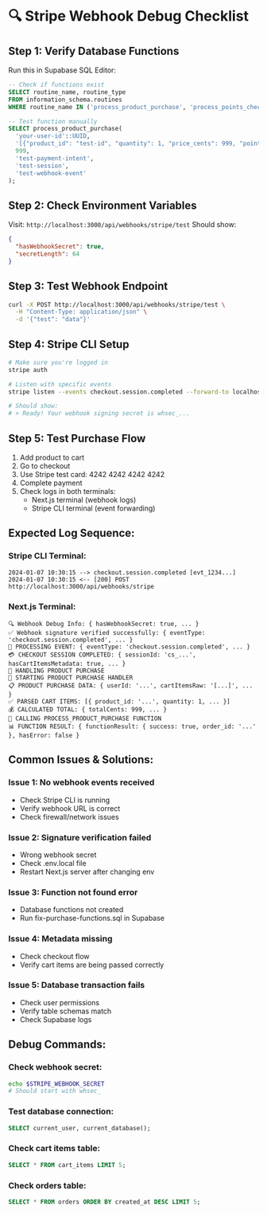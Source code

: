# 🔍 Stripe Webhook Debug Checklist

## Step 1: Verify Database Functions

Run this in Supabase SQL Editor:

```sql
-- Check if functions exist
SELECT routine_name, routine_type
FROM information_schema.routines
WHERE routine_name IN ('process_product_purchase', 'process_points_checkout');

-- Test function manually
SELECT process_product_purchase(
  'your-user-id'::UUID,
  '[{"product_id": "test-id", "quantity": 1, "price_cents": 999, "points_price": 50}]'::JSONB,
  999,
  'test-payment-intent',
  'test-session',
  'test-webhook-event'
);
```

## Step 2: Check Environment Variables

Visit: `http://localhost:3000/api/webhooks/stripe/test`
Should show:

```json
{
  "hasWebhookSecret": true,
  "secretLength": 64
}
```

## Step 3: Test Webhook Endpoint

```bash
curl -X POST http://localhost:3000/api/webhooks/stripe/test \
  -H "Content-Type: application/json" \
  -d '{"test": "data"}'
```

## Step 4: Stripe CLI Setup

```bash
# Make sure you're logged in
stripe auth

# Listen with specific events
stripe listen --events checkout.session.completed --forward-to localhost:3000/api/webhooks/stripe

# Should show:
# > Ready! Your webhook signing secret is whsec_...
```

## Step 5: Test Purchase Flow

1. Add product to cart
2. Go to checkout
3. Use Stripe test card: 4242 4242 4242 4242
4. Complete payment
5. Check logs in both terminals:
   - Next.js terminal (webhook logs)
   - Stripe CLI terminal (event forwarding)

## Expected Log Sequence:

### Stripe CLI Terminal:

```
2024-01-07 10:30:15 --> checkout.session.completed [evt_1234...]
2024-01-07 10:30:15 <-- [200] POST http://localhost:3000/api/webhooks/stripe
```

### Next.js Terminal:

```
🔍 Webhook Debug Info: { hasWebhookSecret: true, ... }
✅ Webhook signature verified successfully: { eventType: 'checkout.session.completed', ... }
🎯 PROCESSING EVENT: { eventType: 'checkout.session.completed', ... }
💳 CHECKOUT SESSION COMPLETED: { sessionId: 'cs_...', hasCartItemsMetadata: true, ... }
🛒 HANDLING PRODUCT PURCHASE
🛒 STARTING PRODUCT PURCHASE HANDLER
📋 PRODUCT PURCHASE DATA: { userId: '...', cartItemsRaw: '[...]', ... }
✅ PARSED CART ITEMS: [{ product_id: '...', quantity: 1, ... }]
💰 CALCULATED TOTAL: { totalCents: 999, ... }
🔄 CALLING PROCESS_PRODUCT_PURCHASE FUNCTION
📊 FUNCTION RESULT: { functionResult: { success: true, order_id: '...' }, hasError: false }
```

## Common Issues & Solutions:

### Issue 1: No webhook events received

- Check Stripe CLI is running
- Verify webhook URL is correct
- Check firewall/network issues

### Issue 2: Signature verification failed

- Wrong webhook secret
- Check .env.local file
- Restart Next.js server after changing env

### Issue 3: Function not found error

- Database functions not created
- Run fix-purchase-functions.sql in Supabase

### Issue 4: Metadata missing

- Check checkout flow
- Verify cart items are being passed correctly

### Issue 5: Database transaction fails

- Check user permissions
- Verify table schemas match
- Check Supabase logs

## Debug Commands:

### Check webhook secret:

```bash
echo $STRIPE_WEBHOOK_SECRET
# Should start with whsec_
```

### Test database connection:

```sql
SELECT current_user, current_database();
```

### Check cart items table:

```sql
SELECT * FROM cart_items LIMIT 5;
```

### Check orders table:

```sql
SELECT * FROM orders ORDER BY created_at DESC LIMIT 5;
```

